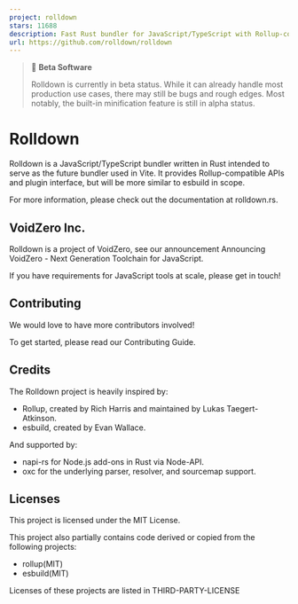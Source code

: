 ```yaml
---
project: rolldown
stars: 11688
description: Fast Rust bundler for JavaScript/TypeScript with Rollup-compatible API.
url: https://github.com/rolldown/rolldown
---
```


> 🚧 **Beta Software**
> 
> Rolldown is currently in beta status. While it can already handle most production use cases, there may still be bugs and rough edges. Most notably, the built-in minification feature is still in alpha status.

Rolldown
========

Rolldown is a JavaScript/TypeScript bundler written in Rust intended to serve as the future bundler used in Vite. It provides Rollup-compatible APIs and plugin interface, but will be more similar to esbuild in scope.

For more information, please check out the documentation at rolldown.rs.

VoidZero Inc.
-------------

Rolldown is a project of VoidZero, see our announcement Announcing VoidZero - Next Generation Toolchain for JavaScript.

If you have requirements for JavaScript tools at scale, please get in touch!

Contributing
------------

We would love to have more contributors involved!

To get started, please read our Contributing Guide.

Credits
-------

The Rolldown project is heavily inspired by:

-   Rollup, created by Rich Harris and maintained by Lukas Taegert-Atkinson.
-   esbuild, created by Evan Wallace.

And supported by:

-   napi-rs for Node.js add-ons in Rust via Node-API.
-   oxc for the underlying parser, resolver, and sourcemap support.

Licenses
--------

This project is licensed under the MIT License.

This project also partially contains code derived or copied from the following projects:

-   rollup(MIT)
-   esbuild(MIT)

Licenses of these projects are listed in THIRD-PARTY-LICENSE
